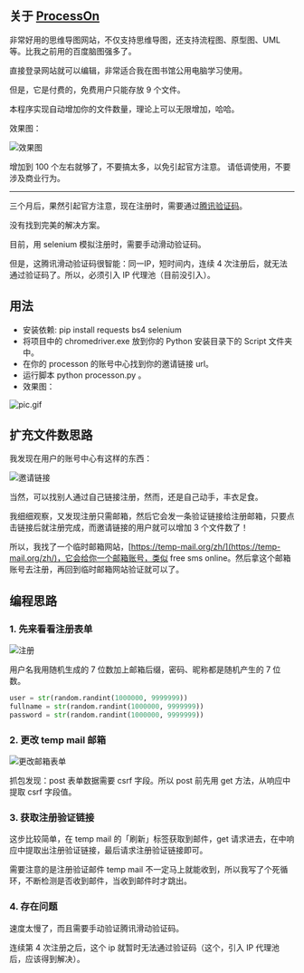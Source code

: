 ## 关于 [ProcessOn](https://www.processon.com/i/5ad16f4be4b0518eacae31fb)

非常好用的思维导图网站，不仅支持思维导图，还支持流程图、原型图、UML 等。比我之前用的百度脑图强多了。

直接登录网站就可以编辑，非常适合我在图书馆公用电脑学习使用。

但是，它是付费的，免费用户只能存放 9 个文件。

本程序实现自动增加你的文件数量，理论上可以无限增加，哈哈。

效果图：

![效果图](https://upload-images.jianshu.io/upload_images/5690299-07594fd37eda1f83.png?imageMogr2/auto-orient/strip%7CimageView2/2/w/1240)

增加到 100 个左右就够了，不要搞太多，以免引起官方注意。
请低调使用，不要涉及商业行为。

--------------

三个月后，果然引起官方注意，现在注册时，需要通过[腾讯验证码](https://007.qq.com/online.html?ADTAG=capt.head)。

没有找到完美的解决方案。

目前，用  selenium 模拟注册时，需要手动滑动验证码。

但是，这腾讯滑动验证码很智能：同一IP，短时间内，连续 4 次注册后，就无法通过验证码了。所以，必须引入 IP 代理池（目前没引入）。

## 用法

- 安装依赖: pip install requests bs4 selenium
- 将项目中的 chromedriver.exe 放到你的 Python 安装目录下的 Script 文件夹中。
- 在你的 processon 的账号中心找到你的邀请链接 url。
- 运行脚本 python processon.py 。
- 效果图：

![pic.gif](https://upload-images.jianshu.io/upload_images/5690299-2b37f3a61c45fc34.gif?imageMogr2/auto-orient/strip)



## 扩充文件数思路

我发现在用户的账号中心有这样的东西：

![邀请链接](https://upload-images.jianshu.io/upload_images/5690299-8c3228ba522c1855.png?imageMogr2/auto-orient/strip%7CimageView2/2/w/1240)

当然，可以找别人通过自己链接注册，然而，还是自己动手，丰衣足食。

我细细观察，又发现注册只需邮箱，然后它会发一条验证链接给注册邮箱，只要点击链接后就注册完成，而邀请链接的用户就可以增加 3 个文件数了！

所以，我找了一个临时邮箱网站，[https://temp-mail.org/zh/](https://temp-mail.org/zh/)，它会给你一个邮箱账号，类似 free sms online。然后拿这个邮箱账号去注册，再回到临时邮箱网站验证就可以了。

## 编程思路

### 1. 先来看看注册表单

![注册](https://upload-images.jianshu.io/upload_images/5690299-892570595b743eed.png?imageMogr2/auto-orient/strip%7CimageView2/2/w/1240)

用户名我用随机生成的 7 位数加上邮箱后缀，密码、昵称都是随机产生的 7 位数。

```python
user = str(random.randint(1000000, 9999999))
fullname = str(random.randint(1000000, 9999999))
password = str(random.randint(1000000, 9999999))
```

### 2. 更改 temp mail 邮箱

![更改邮箱表单](https://upload-images.jianshu.io/upload_images/5690299-75166eb422410257.png?imageMogr2/auto-orient/strip%7CimageView2/2/w/1240)

抓包发现：post 表单数据需要 csrf 字段。所以 post 前先用 get 方法，从响应中提取 csrf 字段值。

### 3. 获取注册验证链接

这步比较简单，在 temp mail 的「刷新」标签获取到邮件，get 请求进去，在中响应中提取出注册验证链接，最后请求注册验证链接即可。

需要注意的是注册验证邮件 temp mail 不一定马上就能收到，所以我写了个死循环，不断检测是否收到邮件，当收到邮件时才跳出。

### 4. 存在问题

速度太慢了，而且需要手动验证腾讯滑动验证码。

连续第 4 次注册之后，这个 ip 就暂时无法通过验证码（这个，引入 IP 代理池后，应该得到解决）。